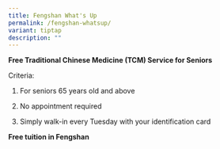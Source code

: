 ```yaml
---
title: Fengshan What's Up
permalink: /fengshan-whatsup/
variant: tiptap
description: ""
---
```

<p><strong>Free Traditional Chinese Medicine (TCM) Service for Seniors</strong>
</p>
<p></p>
<p>Criteria:</p>
<ol data-tight="true" class="tight">
<li>
<p>For seniors 65 years old and above</p>
</li>
<li>
<p>No appointment required</p>
</li>
<li>
<p>Simply walk-in every Tuesday with your identification card</p>
</li>
</ol>
<p></p>
<p><strong>Free tuition in Fengshan</strong>
</p>
<p></p>
<p></p>